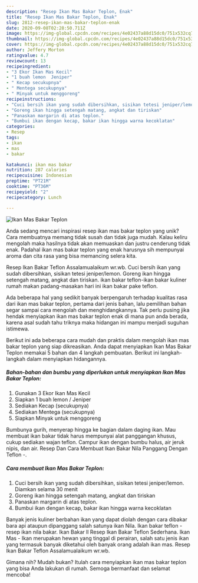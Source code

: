 ```yaml
---
description: "Resep Ikan Mas Bakar Teplon, Enak"
title: "Resep Ikan Mas Bakar Teplon, Enak"
slug: 2812-resep-ikan-mas-bakar-teplon-enak
date: 2020-09-08T02:28:50.711Z
image: https://img-global.cpcdn.com/recipes/4e02437a88d15dc0/751x532cq70/ikan-mas-bakar-teplon-foto-resep-utama.jpg
thumbnail: https://img-global.cpcdn.com/recipes/4e02437a88d15dc0/751x532cq70/ikan-mas-bakar-teplon-foto-resep-utama.jpg
cover: https://img-global.cpcdn.com/recipes/4e02437a88d15dc0/751x532cq70/ikan-mas-bakar-teplon-foto-resep-utama.jpg
author: Jeffery Morton
ratingvalue: 4.7
reviewcount: 13
recipeingredient:
- "3 Ekor Ikan Mas Kecil"
- "1 buah lemon  Jeniper"
- " Kecap secukupnya"
- " Mentega secukupnya"
- " Minyak untuk menggoreng"
recipeinstructions:
- "Cuci bersih ikan yang sudah dibersihkan, sisikan tetesi jeniper/lemon. Diamkan selama 30 menit"
- "Goreng ikan hingga setengah matang, angkat dan tiriskan"
- "Panaskan margarin di atas teplon."
- "Bumbui ikan dengan kecap, bakar ikan hingga warna kecoklatan"
categories:
- Resep
tags:
- ikan
- mas
- bakar

katakunci: ikan mas bakar 
nutrition: 287 calories
recipecuisine: Indonesian
preptime: "PT21M"
cooktime: "PT36M"
recipeyield: "2"
recipecategory: Lunch

---
```



![Ikan Mas Bakar Teplon](https://img-global.cpcdn.com/recipes/4e02437a88d15dc0/751x532cq70/ikan-mas-bakar-teplon-foto-resep-utama.jpg)

Anda sedang mencari inspirasi resep ikan mas bakar teplon yang unik? Cara membuatnya memang tidak susah dan tidak juga mudah. Kalau keliru mengolah maka hasilnya tidak akan memuaskan dan justru cenderung tidak enak. Padahal ikan mas bakar teplon yang enak harusnya sih mempunyai aroma dan cita rasa yang bisa memancing selera kita.

Resep Ikan Bakar Teflon Assalamualaikum wr.wb. Cuci bersih ikan yang sudah dibersihkan, sisikan tetesi jeniper/lemon. Goreng ikan hingga setengah matang, angkat dan tiriskan. ikan bakar teflon-ikan bakar kuliner rumah makan padang-masakan hari ini ikan bakar pake teflon.

Ada beberapa hal yang sedikit banyak berpengaruh terhadap kualitas rasa dari ikan mas bakar teplon, pertama dari jenis bahan, lalu pemilihan bahan segar sampai cara mengolah dan menghidangkannya. Tak perlu pusing jika hendak menyiapkan ikan mas bakar teplon enak di mana pun anda berada, karena asal sudah tahu triknya maka hidangan ini mampu menjadi suguhan istimewa.


Berikut ini ada beberapa cara mudah dan praktis dalam mengolah ikan mas bakar teplon yang siap dikreasikan. Anda dapat menyiapkan Ikan Mas Bakar Teplon memakai 5 bahan dan 4 langkah pembuatan. Berikut ini langkah-langkah dalam menyiapkan hidangannya.

<!--inarticleads1-->

##### Bahan-bahan dan bumbu yang diperlukan untuk menyiapkan Ikan Mas Bakar Teplon:

1. Gunakan 3 Ekor Ikan Mas Kecil
1. Siapkan 1 buah lemon / Jeniper
1. Sediakan  Kecap (secukupnya)
1. Sediakan  Mentega (secukupnya)
1. Siapkan  Minyak untuk menggoreng


Bumbunya gurih, menyerap hingga ke bagian dalam daging ikan. Mau membuat ikan bakar tidak harus mempunyai alat panggangan khusus, cukup sediakan wajan teflon. Campur ikan dengan bumbu halus, air jeruk nipis, dan air. Resep Dan Cara Membuat Ikan Bakar Nila Panggang Dengan Teflon -. 

<!--inarticleads2-->

##### Cara membuat Ikan Mas Bakar Teplon:

1. Cuci bersih ikan yang sudah dibersihkan, sisikan tetesi jeniper/lemon. Diamkan selama 30 menit
1. Goreng ikan hingga setengah matang, angkat dan tiriskan
1. Panaskan margarin di atas teplon.
1. Bumbui ikan dengan kecap, bakar ikan hingga warna kecoklatan


Banyak jenis kuliner berbahan ikan yang dapat diolah dengan cara dibakar bara api ataupun dipanggang salah satunya ikan Nila. Ikan bakar teflon - resep ikan nila bakar. Ikan Bakar ll Resep Ikan Bakar Teflon Sederhana. Ikan Mas - Ikan merupakan hewan yang tinggal di perairan, salah satu jenis ikan yang termasuk banyak diketahui oleh banyak orang adalah ikan mas. Resep Ikan Bakar Teflon Assalamualaikum wr.wb. 

Gimana nih? Mudah bukan? Itulah cara menyiapkan ikan mas bakar teplon yang bisa Anda lakukan di rumah. Semoga bermanfaat dan selamat mencoba!
